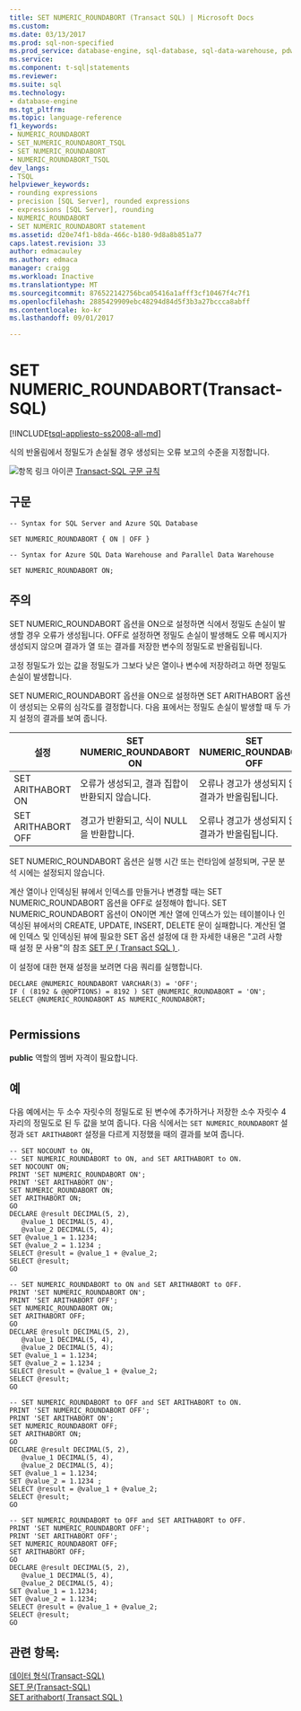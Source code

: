 ```yaml
---
title: SET NUMERIC_ROUNDABORT (Transact SQL) | Microsoft Docs
ms.custom: 
ms.date: 03/13/2017
ms.prod: sql-non-specified
ms.prod_service: database-engine, sql-database, sql-data-warehouse, pdw
ms.service: 
ms.component: t-sql|statements
ms.reviewer: 
ms.suite: sql
ms.technology:
- database-engine
ms.tgt_pltfrm: 
ms.topic: language-reference
f1_keywords:
- NUMERIC_ROUNDABORT
- SET_NUMERIC_ROUNDABORT_TSQL
- SET NUMERIC_ROUNDABORT
- NUMERIC_ROUNDABORT_TSQL
dev_langs:
- TSQL
helpviewer_keywords:
- rounding expressions
- precision [SQL Server], rounded expressions
- expressions [SQL Server], rounding
- NUMERIC_ROUNDABORT
- SET NUMERIC_ROUNDABORT statement
ms.assetid: d20e74f1-b8da-466c-b180-9d8a8b851a77
caps.latest.revision: 33
author: edmacauley
ms.author: edmaca
manager: craigg
ms.workload: Inactive
ms.translationtype: MT
ms.sourcegitcommit: 876522142756bca05416a1afff3cf10467f4c7f1
ms.openlocfilehash: 2885429909ebc48294d84d5f3b3a27bccca8abff
ms.contentlocale: ko-kr
ms.lasthandoff: 09/01/2017

---
```

# <a name="set-numericroundabort-transact-sql"></a>SET NUMERIC_ROUNDABORT(Transact-SQL)
[!INCLUDE[tsql-appliesto-ss2008-all-md](../../includes/tsql-appliesto-ss2008-all-md.md)]

  식의 반올림에서 정밀도가 손실될 경우 생성되는 오류 보고의 수준을 지정합니다.  
  
 ![항목 링크 아이콘](../../database-engine/configure-windows/media/topic-link.gif "항목 링크 아이콘") [Transact-SQL 구문 규칙](../../t-sql/language-elements/transact-sql-syntax-conventions-transact-sql.md)  
  
## <a name="syntax"></a>구문  
  
```  
-- Syntax for SQL Server and Azure SQL Database  
  
SET NUMERIC_ROUNDABORT { ON | OFF }   
```  
  
```  
-- Syntax for Azure SQL Data Warehouse and Parallel Data Warehouse  
  
SET NUMERIC_ROUNDABORT ON;  
```  
  
## <a name="remarks"></a>주의  
 SET NUMERIC_ROUNDABORT 옵션을 ON으로 설정하면 식에서 정밀도 손실이 발생할 경우 오류가 생성됩니다. OFF로 설정하면 정밀도 손실이 발생해도 오류 메시지가 생성되지 않으며 결과가 열 또는 결과를 저장한 변수의 정밀도로 반올림됩니다.  
  
 고정 정밀도가 있는 값을 정밀도가 그보다 낮은 열이나 변수에 저장하려고 하면 정밀도 손실이 발생합니다.  
  
 SET NUMERIC_ROUNDABORT 옵션을 ON으로 설정하면 SET ARITHABORT 옵션이 생성되는 오류의 심각도를 결정합니다. 다음 표에서는 정밀도 손실이 발생할 때 두 가지 설정의 결과를 보여 줍니다.  
  
|설정|SET NUMERIC_ROUNDABORT ON|SET NUMERIC_ROUNDABORT OFF|  
|-------------|--------------------------------|---------------------------------|  
|SET ARITHABORT ON|오류가 생성되고, 결과 집합이 반환되지 않습니다.|오류나 경고가 생성되지 않고, 결과가 반올림됩니다.|  
|SET ARITHABORT OFF|경고가 반환되고, 식이 NULL을 반환합니다.|오류나 경고가 생성되지 않고, 결과가 반올림됩니다.|  
  
 SET NUMERIC_ROUNDABORT 옵션은 실행 시간 또는 런타임에 설정되며, 구문 분석 시에는 설정되지 않습니다.  
  
 계산 열이나 인덱싱된 뷰에서 인덱스를 만들거나 변경할 때는 SET NUMERIC_ROUNDABORT 옵션을 OFF로 설정해야 합니다. SET NUMERIC_ROUNDABORT 옵션이 ON이면 계산 열에 인덱스가 있는 테이블이나 인덱싱된 뷰에서의 CREATE, UPDATE, INSERT, DELETE 문이 실패합니다. 계산된 열에 인덱스 및 인덱싱된 뷰에 필요한 SET 옵션 설정에 대 한 자세한 내용은 "고려 사항 때 설정 문 사용"의 참조 [SET 문 &#40; Transact SQL &#41; ](../../t-sql/statements/set-statements-transact-sql.md).  
  
 이 설정에 대한 현재 설정을 보려면 다음 쿼리를 실행합니다.  
  
```  
DECLARE @NUMERIC_ROUNDABORT VARCHAR(3) = 'OFF';  
IF ( (8192 & @@OPTIONS) = 8192 ) SET @NUMERIC_ROUNDABORT = 'ON';  
SELECT @NUMERIC_ROUNDABORT AS NUMERIC_ROUNDABORT;  
  
```  
  
## <a name="permissions"></a>Permissions  
 **public** 역할의 멤버 자격이 필요합니다.  
  
## <a name="examples"></a>예  
 다음 예에서는 두 소수 자릿수의 정밀도로 된 변수에 추가하거나 저장한 소수 자릿수 4자리의 정밀도로 된 두 값을 보여 줍니다. 다음 식에서는 `SET NUMERIC_ROUNDABORT` 설정과 `SET ARITHABORT` 설정을 다르게 지정했을 때의 결과를 보여 줍니다.  
  
```  
-- SET NOCOUNT to ON,   
-- SET NUMERIC_ROUNDABORT to ON, and SET ARITHABORT to ON.  
SET NOCOUNT ON;  
PRINT 'SET NUMERIC_ROUNDABORT ON';  
PRINT 'SET ARITHABORT ON';  
SET NUMERIC_ROUNDABORT ON;  
SET ARITHABORT ON;  
GO  
DECLARE @result DECIMAL(5, 2),  
   @value_1 DECIMAL(5, 4),   
   @value_2 DECIMAL(5, 4);  
SET @value_1 = 1.1234;  
SET @value_2 = 1.1234 ;  
SELECT @result = @value_1 + @value_2;  
SELECT @result;  
GO  
  
-- SET NUMERIC_ROUNDABORT to ON and SET ARITHABORT to OFF.  
PRINT 'SET NUMERIC_ROUNDABORT ON';  
PRINT 'SET ARITHABORT OFF';  
SET NUMERIC_ROUNDABORT ON;  
SET ARITHABORT OFF;  
GO  
DECLARE @result DECIMAL(5, 2),  
   @value_1 DECIMAL(5, 4),   
   @value_2 DECIMAL(5, 4);  
SET @value_1 = 1.1234;  
SET @value_2 = 1.1234 ;  
SELECT @result = @value_1 + @value_2;  
SELECT @result;  
GO  
  
-- SET NUMERIC_ROUNDABORT to OFF and SET ARITHABORT to ON.  
PRINT 'SET NUMERIC_ROUNDABORT OFF';  
PRINT 'SET ARITHABORT ON';  
SET NUMERIC_ROUNDABORT OFF;  
SET ARITHABORT ON;  
GO  
DECLARE @result DECIMAL(5, 2),  
   @value_1 DECIMAL(5, 4),   
   @value_2 DECIMAL(5, 4);  
SET @value_1 = 1.1234;  
SET @value_2 = 1.1234 ;  
SELECT @result = @value_1 + @value_2;  
SELECT @result;  
GO  
  
-- SET NUMERIC_ROUNDABORT to OFF and SET ARITHABORT to OFF.  
PRINT 'SET NUMERIC_ROUNDABORT OFF';  
PRINT 'SET ARITHABORT OFF';  
SET NUMERIC_ROUNDABORT OFF;  
SET ARITHABORT OFF;  
GO  
DECLARE @result DECIMAL(5, 2),  
   @value_1 DECIMAL(5, 4),   
   @value_2 DECIMAL(5, 4);  
SET @value_1 = 1.1234;  
SET @value_2 = 1.1234;  
SELECT @result = @value_1 + @value_2;  
SELECT @result;  
GO  
```  
  
## <a name="see-also"></a>관련 항목:  
 [데이터 형식&#40;Transact-SQL&#41;](../../t-sql/data-types/data-types-transact-sql.md)   
 [SET 문&#40;Transact-SQL&#41;](../../t-sql/statements/set-statements-transact-sql.md)   
 [SET arithabort&#40; Transact SQL &#41;](../../t-sql/statements/set-arithabort-transact-sql.md)  
  
  

